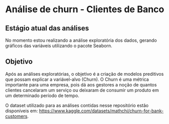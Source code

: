 # Análise de churn - Clientes de Banco 

## Estágio atual das análises
No momento estou realizando a análise exploratória dos dados, gerando gráficos das variáveis utilizando o pacote Seaborn.

## Objetivo
Após as análises exploratórias, o objetivo é a criação de modelos preditivos que possam explicar a variável-alvo (Churn). O Churn é uma métrica importante para uma empresa, pois dá aos gestores a noção de quantos clientes cancelaram um serviço ou deixaram de consumir um produto em um determinado período de tempo.

O dataset utilizado para as análises contidas nesse repositório estão disponíveis em: https://www.kaggle.com/datasets/mathchi/churn-for-bank-customers.


